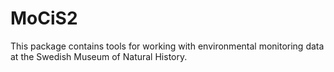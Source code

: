 # MoCiS2

This package contains tools for working with environmental monitoring data at the Swedish Museum of Natural History.